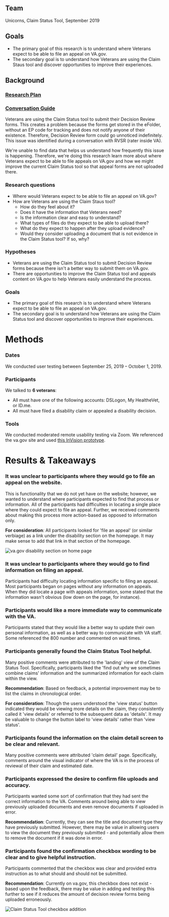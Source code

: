 ## Team

Unicorns, Claim Status Tool, September 2019

## Goals
- The primary goal of this research is to understand where Veterans expect to be able to file an appeal on VA.gov. 
- The secondary goal is to understand how Veterans are using the Claim Staus tool and discover opportunities to improve their experiences.

## Background

### [Research Plan](https://github.com/department-of-veterans-affairs/va.gov-team/blob/master/products/claim-appeal-status/research/discovery-SEP-2019/research-plan.md)

### [Conversation Guide](https://github.com/department-of-veterans-affairs/va.gov-team/blob/master/products/claim-appeal-status/research/discovery-SEP-2019/conversation-guide.md)

Veterans are using the Claim Status tool to submit their Decision Review forms. This creates a problem because the forms get stored in the eFolder, without an EP code for tracking and does not notify anyone of their existence. Therefore, Decision Review form could go unnoticed indefinitely. This issue was identified during a conversation with RVSR (rater inside VA).

We're unable to find data that helps us understand how frequently this issue is happening. Therefore, we're doing this research learn more about where Veterans expect to be able to file appeals on VA.gov and how we might improve the current Claim Status tool so that appeal forms are not uploaded there.

### Research questions
- Where would Veterans expect to be able to file an appeal on VA.gov?
- How are Veterans are using the Claim Staus tool? 
  - How do they feel about it? 
  - Does it have the information that Veterans need?
  - Is the information clear and easy to understand?
  - What types of files do they expect to be able to upload there? 
  - What do they expect to happen after they upload evidence?
  - Would they consider uploading a document that is not evidence in the Claim Status tool? If so, why?

### Hypotheses
- Veterans are using the Claim Status tool to submit Decision Review forms because there isn't a better way to submit them on VA.gov.
- There are opportunities to improve the Claim Status tool and appeals content on VA.gov to help Veterans easily understand the process. 

### Goals

- The primary goal of this research is to understand where Veterans expect to be able to file an appeal on VA.gov.
- The secondary goal is to understand how Veterans are using the Claim Status tool and discover opportunities to improve their experiences.

# Methods

### Dates

We conducted user testing between September 25, 2019 – October 1, 2019.

### Participants

We talked to **6 veterans**:

- All must have one of the following accounts: DSLogon, My HealtheVet, or ID.me.
- All must have filed a disability claim or appealed a disability decision.


### Tools

We conducted moderated remote usability testing via Zoom. We referenced the va.gov site and used [this InVision prototype](https://vsateams.invisionapp.com/share/S2U2NQZZ76A#/385489667_Intro-Page-2). 


# Results & Takeaways


### It was unclear to participants where they would go to file an appeal on the website. 

This is functionality that we do not yet have on the website; however, we wanted to understand where participants expected to find that process or information. All of the participants had difficulties in locating a single place where they could expect to file an appeal. Further, we received comments about making this process more action-based as opposed to information only.

**For consideration**: All participants looked for 'file an appeal' (or similar verbiage) as a link under the disability section on the homepage. It may make sense to add that link in that section of the homepage.

![va.gov disability section on home page](https://github.com/department-of-veterans-affairs/va.gov-team/blob/master/products/claim-appeal-status/research/discovery-SEP-2019/screenshots/disability-highlight.png?raw=true)




### It was unclear to participants where they would go to find information on filing an appeal. 

Participants had difficulty locating information specific to filing an appeal. Most participants began on pages without any information on appeals. When they did locate a page with appeals information, some stated that the information wasn't obvious (low down on the page, for instance).


### Participants would like a more immediate way to communicate with the VA.

Participants stated that they would like a better way to update their own personal information, as well as a better way to communicate with VA staff. Some referenced the 800 number and commented on wait times.


### Participants generally found the Claim Status Tool helpful.

Many positive comments were attributed to the 'landing' view of the Claim Status Tool. Specifically, participants liked the 'find out why we sometimes combine claims' information and the summarized information for each claim within the view. 

**Recommendation**: Based on feedback, a potential improvement may be to list the claims in chronological order.

**For consideration**: Though the users understood the 'view status' button indicated they would be viewing more details on the claim, they consistently called it 'view details' or referred to the subsequent data as 'details'. It may be valuable to change the button label to 'view details' rather than 'view status'.


### Participants found the information on the claim detail screen to be clear and relevant.

Many positive comments were attributed 'claim detail' page. Specifically, comments around the visual indicator of where the VA is in the process of reviewal of their claim and estimated date. 


### Participants expressed the desire to confirm file uploads and accuracy.

Participants wanted some sort of confirmation that they had sent the correct information to the VA. Comments around being able to view previously uploaded documents and even remove documents if uploaded in error.

**Recommendation**: Currently, they can see the title and document type they have previously submitted. However, there may be value in allowing users to view the document they previously submitted - and potentially allow them to remove the document if it was done in error.


### Participants found the confirmation checkbox wording to be clear and to give helpful instruction.

Participants commented that the checkbox was clear and provided extra instruction as to what should and should not be submitted.

**Recommendation**: Currently on va.gov, this checkbox does not exist - based upon the feedback, there may be value in adding and testing this further to see if it reduces the amount of decision review forms being uploaded erroneously.

![Claim Status Tool checkbox addition](https://github.com/department-of-veterans-affairs/va.gov-team/blob/master/products/claim-appeal-status/research/discovery-SEP-2019/screenshots/Upload%20Additional%20Evidence%20-%20File%20Selected%20-%20screenshot.png?raw=true)
